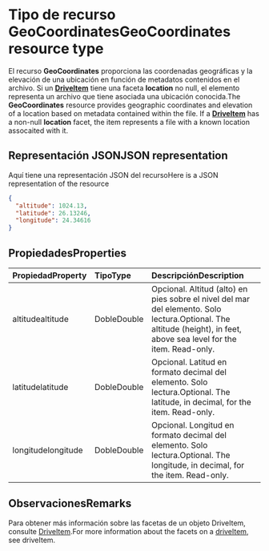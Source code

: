 # <a name="geocoordinates-resource-type"></a><span data-ttu-id="cfc8c-101">Tipo de recurso GeoCoordinates</span><span class="sxs-lookup"><span data-stu-id="cfc8c-101">GeoCoordinates resource type</span></span>

<span data-ttu-id="cfc8c-p101">El recurso **GeoCoordinates** proporciona las coordenadas geográficas y la elevación de una ubicación en función de metadatos contenidos en el archivo. Si un [**DriveItem**](driveitem.md) tiene una faceta **location** no null, el elemento representa un archivo que tiene asociada una ubicación conocida.</span><span class="sxs-lookup"><span data-stu-id="cfc8c-p101">The **GeoCoordinates** resource provides geographic coordinates and elevation of a location based on metadata contained within the file. If a [**DriveItem**](driveitem.md) has a non-null **location** facet, the item represents a file with a known location assocaited with it.</span></span>

## <a name="json-representation"></a><span data-ttu-id="cfc8c-104">Representación JSON</span><span class="sxs-lookup"><span data-stu-id="cfc8c-104">JSON representation</span></span>

<span data-ttu-id="cfc8c-105">Aquí tiene una representación JSON del recurso</span><span class="sxs-lookup"><span data-stu-id="cfc8c-105">Here is a JSON representation of the resource</span></span>

<!-- {
  "blockType": "resource",
  "optionalProperties": [

  ],
  "@odata.type": "microsoft.graph.geoCoordinates"
}-->

```json
{
  "altitude": 1024.13,
  "latitude": 26.13246,
  "longitude": 24.34616
}
```

## <a name="properties"></a><span data-ttu-id="cfc8c-106">Propiedades</span><span class="sxs-lookup"><span data-stu-id="cfc8c-106">Properties</span></span>

| <span data-ttu-id="cfc8c-107">Propiedad</span><span class="sxs-lookup"><span data-stu-id="cfc8c-107">Property</span></span>  | <span data-ttu-id="cfc8c-108">Tipo</span><span class="sxs-lookup"><span data-stu-id="cfc8c-108">Type</span></span>   | <span data-ttu-id="cfc8c-109">Descripción</span><span class="sxs-lookup"><span data-stu-id="cfc8c-109">Description</span></span>                                                    |
|:----------|:-------|:---------------------------------------------------------------|
| <span data-ttu-id="cfc8c-110">altitude</span><span class="sxs-lookup"><span data-stu-id="cfc8c-110">altitude</span></span>  | <span data-ttu-id="cfc8c-111">Doble</span><span class="sxs-lookup"><span data-stu-id="cfc8c-111">Double</span></span> | <span data-ttu-id="cfc8c-p102">Opcional. Altitud (alto) en pies sobre el nivel del mar del elemento. Solo lectura.</span><span class="sxs-lookup"><span data-stu-id="cfc8c-p102">Optional. The altitude (height), in feet,  above sea level for the item. Read-only.</span></span> |
| <span data-ttu-id="cfc8c-115">latitude</span><span class="sxs-lookup"><span data-stu-id="cfc8c-115">latitude</span></span>  | <span data-ttu-id="cfc8c-116">Doble</span><span class="sxs-lookup"><span data-stu-id="cfc8c-116">Double</span></span> | <span data-ttu-id="cfc8c-p103">Opcional. Latitud en formato decimal del elemento. Solo lectura.</span><span class="sxs-lookup"><span data-stu-id="cfc8c-p103">Optional. The latitude, in decimal, for the item. Read-only.</span></span>   |
| <span data-ttu-id="cfc8c-120">longitude</span><span class="sxs-lookup"><span data-stu-id="cfc8c-120">longitude</span></span> | <span data-ttu-id="cfc8c-121">Doble</span><span class="sxs-lookup"><span data-stu-id="cfc8c-121">Double</span></span> | <span data-ttu-id="cfc8c-p104">Opcional. Longitud en formato decimal del elemento. Solo lectura.</span><span class="sxs-lookup"><span data-stu-id="cfc8c-p104">Optional. The longitude, in decimal, for the item. Read-only.</span></span>  |

## <a name="remarks"></a><span data-ttu-id="cfc8c-125">Observaciones</span><span class="sxs-lookup"><span data-stu-id="cfc8c-125">Remarks</span></span>

<span data-ttu-id="cfc8c-126">Para obtener más información sobre las facetas de un objeto DriveItem, consulte [DriveItem](driveitem.md).</span><span class="sxs-lookup"><span data-stu-id="cfc8c-126">For more information about the facets on a [driveItem](driveitem.md), see driveItem.</span></span>

<!-- uuid: 8fcb5dbc-d5aa-4681-8e31-b001d5168d79
2015-10-25 14:57:30 UTC -->
<!-- {
  "type": "#page.annotation",
  "description": "geoCoordinates resource",
  "keywords": "",
  "section": "documentation",
  "tocPath": ""
}-->
